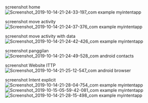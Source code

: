 screenshot home
![Screenshot_2019-10-14-21-24-33-197_com example myintentapp](https://user-images.githubusercontent.com/44077159/66973165-53651a80-f0c1-11e9-8a7f-1e3f731e8340.png)

screenshot move activity
![Screenshot_2019-10-14-21-24-37-376_com example myintentapp](https://user-images.githubusercontent.com/44077159/66973314-d2f2e980-f0c1-11e9-9b96-7267220936de.png)

screenshot move activity with data
![Screenshot_2019-10-14-21-24-42-426_com example myintentapp](https://user-images.githubusercontent.com/44077159/66973328-dd14e800-f0c1-11e9-9b41-31b3789f2c8f.png)

screenshot panggilan
![Screenshot_2019-10-14-21-24-49-528_com android contacts](https://user-images.githubusercontent.com/44077159/66973346-eaca6d80-f0c1-11e9-8cfd-caf80d5ff2d4.png)

screenshot Website ITTP
![Screenshot_2019-10-14-21-25-12-547_com android browser](https://user-images.githubusercontent.com/44077159/66973358-f6b62f80-f0c1-11e9-8e93-0dd59a7ed985.png)

screenshot Intent explicit
![Screenshot_2019-10-14-21-28-04-754_com example myintentapp](https://user-images.githubusercontent.com/44077159/66973392-164d5800-f0c2-11e9-9ea3-0ca3f3bedfd8.png)
![Screenshot_2019-10-15-05-59-42-081_com example myintentapp](https://user-images.githubusercontent.com/44077159/66973398-1a797580-f0c2-11e9-827f-82f00bf89702.png)
![Screenshot_2019-10-14-21-28-15-498_com example myintentapp](https://user-images.githubusercontent.com/44077159/66973402-1cdbcf80-f0c2-11e9-993c-8c7fafbe47d1.png)

